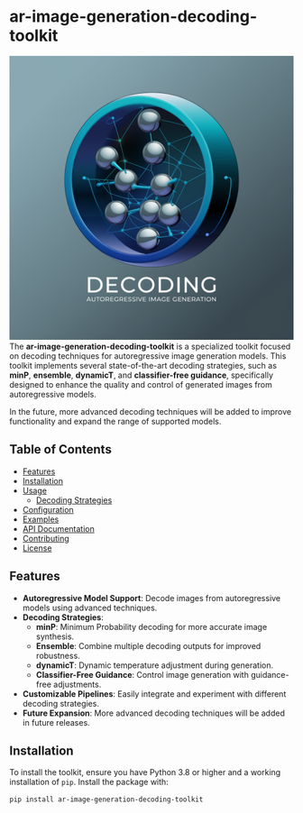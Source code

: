# ar-image-generation-decoding-toolkit
![alt text](assets/0.webp)
The **ar-image-generation-decoding-toolkit** is a specialized toolkit focused on decoding techniques for autoregressive image generation models. This toolkit implements several state-of-the-art decoding strategies, such as **minP**, **ensemble**, **dynamicT**, and **classifier-free guidance**, specifically designed to enhance the quality and control of generated images from autoregressive models.

In the future, more advanced decoding techniques will be added to improve functionality and expand the range of supported models.

## Table of Contents

- [Features](#features)
- [Installation](#installation)
- [Usage](#usage)
  - [Decoding Strategies](#decoding-strategies)
- [Configuration](#configuration)
- [Examples](#examples)
- [API Documentation](#api-documentation)
- [Contributing](#contributing)
- [License](#license)

## Features

- **Autoregressive Model Support**: Decode images from autoregressive models using advanced techniques.
- **Decoding Strategies**:
  - **minP**: Minimum Probability decoding for more accurate image synthesis.
  - **Ensemble**: Combine multiple decoding outputs for improved robustness.
  - **dynamicT**: Dynamic temperature adjustment during generation.
  - **Classifier-Free Guidance**: Control image generation with guidance-free adjustments.
- **Customizable Pipelines**: Easily integrate and experiment with different decoding strategies.
- **Future Expansion**: More advanced decoding techniques will be added in future releases.

## Installation

To install the toolkit, ensure you have Python 3.8 or higher and a working installation of `pip`. Install the package with:

```bash
pip install ar-image-generation-decoding-toolkit
